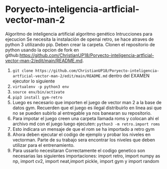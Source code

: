 # Poryecto-inteligencia-artficial-vector-man-2
Algoritmo de inteligencia artificial algoritmo genético
Intrucciones para ejecucion
Se necesita la instalación de openai retro, se hace atraves de python 3 utilizando pip.
Deben crear la carpeta.
Clonen el repositorio de python usando la opcion de fork en github:https://github.com/ChristianUP18/Poryecto-inteligencia-artficial-vector-man-2/edit/main/README.md.
1. ```git clone https://github.com/ChristianUP18/Poryecto-inteligencia-artficial-vector-man-2/edit/main/README.md```
dentro del EXAMEN ejecutor lo siguiente
2. ```virtualenv -p python3 env```
3. ```source env/bin/activate```
4. ```pip3 install gym-retro```
5. Luego es necesario que importen el juego de vector man 2 a la base de datos gym. Recuerden que el juego es ilegal distribuirlo en linea asi que no se pueden subirlo  al entregable ya nos  banearan su repositorio.
6. Para impotar el juego creen una carpeta llamada roms y colocan ahi el archivo md con el juego luego ejecuten: ```python3 -m retro.import roms```
7. Esto indicara un mensaje de que el rom se ha importado a retro gym
8. Ahora deben ejecutar el codigo de ejemplo y probar los niveles en vectorman. Parte de su trabajo sera encontrar los niveles que deben utilizar para el entrenamiento.
9. Para ussarlo necesitaran Correctamente el codigo genetico son necesarias las siguientes importaciones:
import retro, import numpy as np, import cv2, import neat,import pickle, import gym y import random

